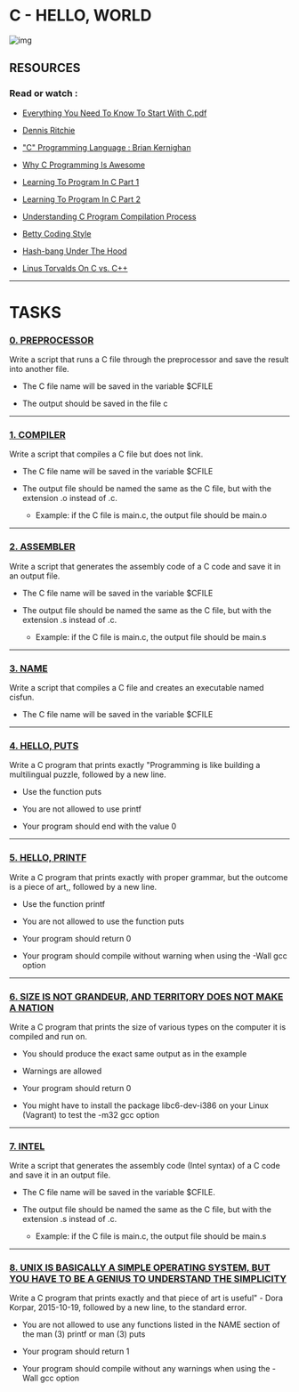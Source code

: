 # C - HELLO, WORLD

![img](https://s3.amazonaws.com/intranet-projects-files/holbertonschool-low_level_programming/212/cisfun.jpg)

## RESOURCES

### Read or watch :

- [Everything You Need To Know To Start With C.pdf](https://intranet.hbtn.io/rltoken/XD2enUOSVFbnWTe9TeMy-A)

- [Dennis Ritchie](https://intranet.hbtn.io/rltoken/z_bMXWzGREPdNusi75hIaA)

- ["C" Programming Language : Brian Kernighan](https://intranet.hbtn.io/rltoken/ALlxQP48pUddRMMOU9IYrw)

- [Why C Programming Is Awesome](https://intranet.hbtn.io/rltoken/jeQhdiiq4EemF-jlzBCHKw)

- [Learning To Program In C Part 1](https://intranet.hbtn.io/rltoken/y-sbT9uSCGF6ml1ZPOvyJg)

- [Learning To Program In C Part 2](https://intranet.hbtn.io/rltoken/r3mDdJIpJHmu4TdJBV95gQ)

- [Understanding C Program Compilation Process](https://intranet.hbtn.io/rltoken/tjRducuDVR9ftHsOFxdYmw)

- [Betty Coding Style](https://intranet.hbtn.io/rltoken/GQphLz55nty5zAzT6XAkOA)

- [Hash-bang Under The Hood](https://intranet.hbtn.io/rltoken/3g2P7dlYovV0nY7Caeylnw)

- [Linus Torvalds On C vs. C++](https://intranet.hbtn.io/rltoken/fXapDTlCYs_KsVAJhxfz6A)


-------------------------
                                                          
# TASKS

### [0. PREPROCESSOR](https://github.com/MathieuMorel62/holbertonschool-low_level_programming/blob/master/hello_world/0-preprocessor)

Write a script that runs a C file through the preprocessor and save the result into another file.

  - The C file name will be saved in the variable $CFILE

  - The output should be saved in the file c

----------------------------

### [1. COMPILER](https://github.com/MathieuMorel62/holbertonschool-low_level_programming/blob/master/hello_world/1-compiler)

Write a script that compiles a C file but does not link.

  - The C file name will be saved in the variable $CFILE

  - The output file should be named the same as the C file, but with the extension .o instead of .c.

     - Example: if the C file is main.c, the output file should be main.o

---------------------------

### [2. ASSEMBLER](https://github.com/MathieuMorel62/holbertonschool-low_level_programming/blob/master/hello_world/2-assembler)

Write a script that generates the assembly code of a C code and save it in an output file.

  - The C file name will be saved in the variable $CFILE

  - The output file should be named the same as the C file, but with the extension .s instead of .c.

    - Example: if the C file is main.c, the output file should be main.s

-----------------------------

### [3. NAME](https://github.com/MathieuMorel62/holbertonschool-low_level_programming/blob/master/hello_world/3-name)

Write a script that compiles a C file and creates an executable named cisfun.

  - The C file name will be saved in the variable $CFILE

-------------------------------

### [4. HELLO, PUTS](https://github.com/MathieuMorel62/holbertonschool-low_level_programming/blob/master/hello_world/4-puts.c)

Write a C program that prints exactly "Programming is like building a multilingual puzzle, followed by a new line.

  - Use the function puts

  - You are not allowed to use printf

  - Your program should end with the value 0

------------------------------

### [5. HELLO, PRINTF](https://github.com/MathieuMorel62/holbertonschool-low_level_programming/blob/master/hello_world/5-printf.c)

Write a C program that prints exactly with proper grammar, but the outcome is a piece of art,, followed by a new line.

  - Use the function printf

  - You are not allowed to use the function puts

  - Your program should return 0
  
  - Your program should compile without warning when using the -Wall gcc option

-------------------------------

### [6. SIZE IS NOT GRANDEUR, AND TERRITORY DOES NOT MAKE A NATION](https://github.com/MathieuMorel62/holbertonschool-low_level_programming/blob/master/hello_world/6-size.c)

Write a C program that prints the size of various types on the computer it is compiled and run on.

  - You should produce the exact same output as in the example

  - Warnings are allowed

  - Your program should return 0

  - You might have to install the package libc6-dev-i386 on your Linux (Vagrant) to test the -m32 gcc option

------------------------------

### [7. INTEL](https://github.com/MathieuMorel62/holbertonschool-low_level_programming/blob/master/hello_world/100-intel)

Write a script that generates the assembly code (Intel syntax) of a C code and save it in an output file.

  - The C file name will be saved in the variable $CFILE.

  - The output file should be named the same as the C file, but with the extension .s instead of .c.

    - Example: if the C file is main.c, the output file should be main.s

----------------------------

### [8. UNIX IS BASICALLY A SIMPLE OPERATING SYSTEM, BUT YOU HAVE TO BE A GENIUS TO UNDERSTAND THE SIMPLICITY](https://github.com/MathieuMorel62/holbertonschool-low_level_programming/blob/master/hello_world/101-quote.c)

Write a C program that prints exactly and that piece of art is useful" - Dora Korpar, 2015-10-19, followed by a new line, to the standard error.

  - You are not allowed to use any functions listed in the NAME section of the man (3) printf or man (3) puts

  - Your program should return 1

  - Your program should compile without any warnings when using the -Wall gcc option

